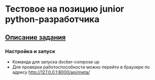 # Тестовое на позицию junior python-разработчика
## [Описание задания](https://t.me/pythontalk_ru/1218)

### Настройка и запуск
* Команда для запуска docker-compose up
* Для проверки работоспособности можно перейти в браузере по адресу http://127.0.0.1:8000/api/meta/


